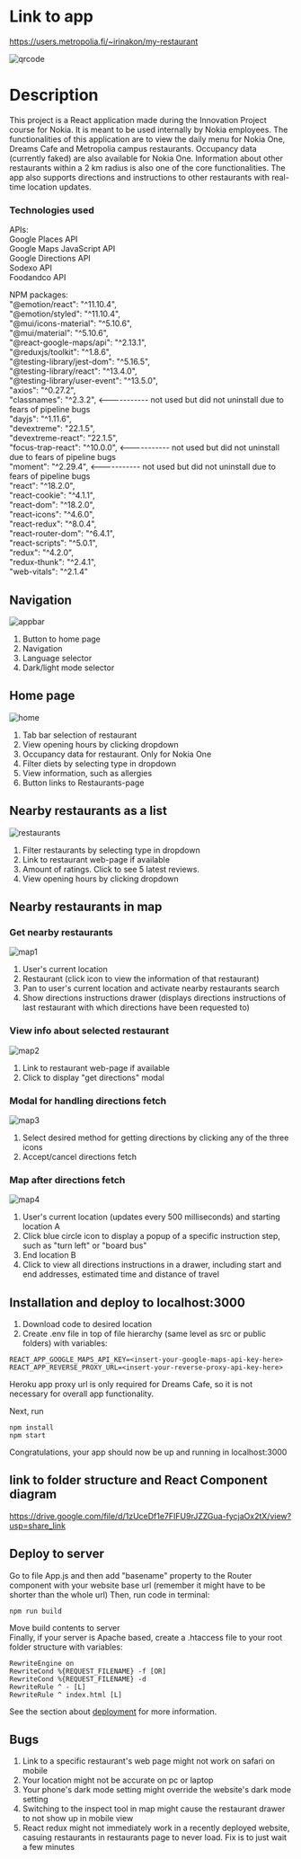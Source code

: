 # Link to app
https://users.metropolia.fi/~irinakon/my-restaurant  
  
  
![qrcode](https://github.com/vvitchforest/MyRestaurant/blob/master/public/my-restaurant-qr.png)

# Description

This project is a React application made during the Innovation Project course for Nokia. It is meant to be used internally by Nokia employees. The functionalities of this application are to view the daily menu for Nokia One, Dreams Cafe and Metropolia campus restaurants. Occupancy data (currently faked) are also available for Nokia One. Information about other restaurants within a 2 km radius is also one of the core functionalities. The app also supports directions and instructions to other restaurants with real-time location updates.

### Technologies used
APIs:  
  Google Places API  
  Google Maps JavaScript API  
  Google Directions API  
  Sodexo API  
  Foodandco API  
   
 NPM packages:  
  "@emotion/react": "^11.10.4",  
  "@emotion/styled": "^11.10.4",  
  "@mui/icons-material": "^5.10.6",  
  "@mui/material": "^5.10.6",  
  "@react-google-maps/api": "^2.13.1",  
  "@reduxjs/toolkit": "^1.8.6",  
  "@testing-library/jest-dom": "^5.16.5",  
  "@testing-library/react": "^13.4.0",  
  "@testing-library/user-event": "^13.5.0",  
  "axios": "^0.27.2",  
  "classnames": "^2.3.2", <----------- not used but did not uninstall due to fears of pipeline bugs  
  "dayjs": "^1.11.6",  
  "devextreme": "22.1.5",  
  "devextreme-react": "22.1.5",  
  "focus-trap-react": "^10.0.0", <----------- not used but did not uninstall due to fears of pipeline bugs  
  "moment": "^2.29.4", <----------- not used but did not uninstall due to fears of pipeline bugs  
  "react": "^18.2.0",  
  "react-cookie": "^4.1.1",  
  "react-dom": "^18.2.0",  
  "react-icons": "^4.6.0",  
  "react-redux": "^8.0.4",  
  "react-router-dom": "^6.4.1",  
  "react-scripts": "^5.0.1",  
  "redux": "^4.2.0",  
  "redux-thunk": "^2.4.1",  
  "web-vitals": "^2.1.4"  
  
## Navigation

![appbar](https://github.com/vvitchforest/MyRestaurant/blob/master/public/appbar.png)

1. Button to home page
2. Navigation
3. Language selector
4. Dark/light mode selector

## Home page

![home](https://github.com/vvitchforest/MyRestaurant/blob/master/public/home.png)

1. Tab bar selection of restaurant
2. View opening hours by clicking dropdown
3. Occupancy data for restaurant. Only for Nokia One
4. Filter diets by selecting type in dropdown
5. View information, such as allergies
6. Button links to Restaurants-page

## Nearby restaurants as a list

![restaurants](https://github.com/vvitchforest/MyRestaurant/blob/master/public/restaurants.png)

1. Filter restaurants by selecting type in dropdown
2. Link to restaurant web-page if available
3. Amount of ratings. Click to see 5 latest reviews.
4. View opening hours by clicking dropdown

## Nearby restaurants in map

### Get nearby restaurants

![map1](https://github.com/vvitchforest/MyRestaurant/blob/master/public/map1.png)

1. User's current location
2. Restaurant (click icon to view the information of that restaurant)
3. Pan to user's current location and activate nearby restaurants search
4. Show directions instructions drawer (displays directions instructions of last restaurant with which directions have been requested to)

### View info about selected restaurant

![map2](https://github.com/vvitchforest/MyRestaurant/blob/master/public/map2.png)

1. Link to restaurant web-page if available
2. Click to display "get directions" modal

### Modal for handling directions fetch

![map3](https://github.com/vvitchforest/MyRestaurant/blob/master/public/map3.png)

1. Select desired method for getting directions by clicking any of the three icons
2. Accept/cancel directions fetch

### Map after directions fetch

![map4](https://github.com/vvitchforest/MyRestaurant/blob/master/public/map4.png)

1. User's current location (updates every 500 milliseconds) and starting location A
2. Click blue circle icon to display a popup of a specific instruction step, such as "turn left" or "board bus"
3. End location B
4. Click to view all directions instructions in a drawer, including start and end addresses, estimated time and distance of travel

## Installation and deploy to localhost:3000

1. Download code to desired location
2. Create .env file in top of file hierarchy (same level as src or public folders) with variables:
```
REACT_APP_GOOGLE_MAPS_API_KEY=<insert-your-google-maps-api-key-here>
REACT_APP_REVERSE_PROXY_URL=<insert-your-reverse-proxy-api-key-here>
```

Heroku app proxy url is only required for Dreams Cafe, so it is not necessary for overall app functionality.

Next, run
```
npm install
npm start
```

Congratulations, your app should now be up and running in localhost:3000

## link to folder structure and React Component diagram
https://drive.google.com/file/d/1zUceDf1e7FIFU9rJZZGua-fycjaOx2tX/view?usp=share_link

## Deploy to server

Go to file App.js and then add "basename" property to the Router component with your website base url (remember it might have to be shorter than the whole url)
Then, run code in terminal: 
```
npm run build
```
Move build contents to server  
Finally, if your server is Apache based, create a .htaccess file to your root folder structure with variables:
```
RewriteEngine on
RewriteCond %{REQUEST_FILENAME} -f [OR]
RewriteCond %{REQUEST_FILENAME} -d
RewriteRule ^ - [L]
RewriteRule ^ index.html [L]
```

See the section about [deployment](https://facebook.github.io/create-react-app/docs/deployment) for more information.

## Bugs

1. Link to a specific restaurant's web page might not work on safari on mobile
2. Your location might not be accurate on pc or laptop
3. Your phone's dark mode setting might override the website's dark mode setting
4. Switching to the inspect tool in map might cause the restaurant drawer to not show up in mobile view
5. React redux might not immediately work in a recently deployed website, casuing restaurants in restaurants page to never load. Fix is to just wait a few minutes

